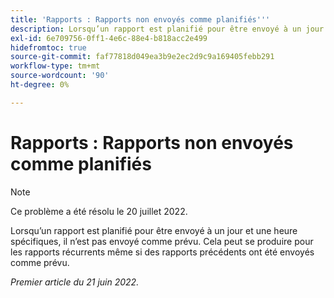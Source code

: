 ```yaml
---
title: 'Rapports : Rapports non envoyés comme planifiés'''
description: Lorsqu’un rapport est planifié pour être envoyé à un jour et une heure spécifiques, il n’est pas envoyé comme prévu. Cela peut se produire pour les rapports récurrents même si des rapports précédents ont été envoyés comme prévu.
exl-id: 6e709756-0ff1-4e6c-88e4-b818acc2e499
hidefromtoc: true
source-git-commit: faf77818d049ea3b9e2ec2d9c9a169405febb291
workflow-type: tm+mt
source-wordcount: '90'
ht-degree: 0%

---
```


# Rapports : Rapports non envoyés comme planifiés

>[!NOTE]
>
>Ce problème a été résolu le 20 juillet 2022.

Lorsqu’un rapport est planifié pour être envoyé à un jour et une heure spécifiques, il n’est pas envoyé comme prévu. Cela peut se produire pour les rapports récurrents même si des rapports précédents ont été envoyés comme prévu.

_Premier article du 21 juin 2022._
